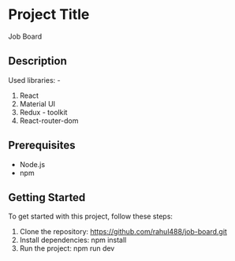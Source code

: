 # Project Title

Job Board

## Description

Used libraries: -

1.  React
2.  Material UI
3.  Redux - toolkit
4. React-router-dom

## Prerequisites

- Node.js
- npm

## Getting Started

To get started with this project, follow these steps:

1. Clone the repository: https://github.com/rahul488/job-board.git
2. Install dependencies: npm install
3. Run the project: npm run dev
